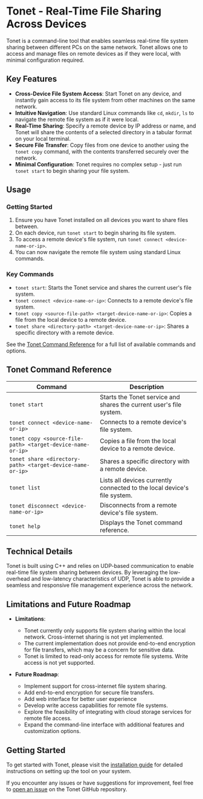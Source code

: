 
# Tonet - Real-Time File Sharing Across Devices

Tonet is a command-line tool that enables seamless real-time file system sharing between different PCs on the same network. Tonet allows one to access and manage files on remote devices as if they were local, with minimal configuration required.

## Key Features

- **Cross-Device File System Access**: Start Tonet on any device, and instantly gain access to its file system from other machines on the same network.
- **Intuitive Navigation**: Use standard Linux commands like `cd`, `mkdir`, `ls` to navigate the remote file system as if it were local.
- **Real-Time Sharing**: Specify a remote device by IP address or name, and Tonet will share the contents of a selected directory in a tabular format on your local terminal.
- **Secure File Transfer**: Copy files from one device to another using the `tonet copy` command, with the contents transferred securely over the network.
- **Minimal Configuration**: Tonet requires no complex setup - just run `tonet start` to begin sharing your file system.

## Usage

### Getting Started

1. Ensure you have Tonet installed on all devices you want to share files between.
2. On each device, run `tonet start` to begin sharing its file system.
3. To access a remote device's file system, run `tonet connect <device-name-or-ip>`.
4. You can now navigate the remote file system using standard Linux commands.

### Key Commands

- `tonet start`: Starts the Tonet service and shares the current user's file system.
- `tonet connect <device-name-or-ip>`: Connects to a remote device's file system.
- `tonet copy <source-file-path> <target-device-name-or-ip>`: Copies a file from the local device to a remote device.
- `tonet share <directory-path> <target-device-name-or-ip>`: Shares a specific directory with a remote device.

See the [Tonet Command Reference](https://github.com/yasufadhili/tonet/blob/main/commands.md) for a full list of available commands and options.

## Tonet Command Reference

| Command | Description |
| --- | --- |
| `tonet start` | Starts the Tonet service and shares the current user's file system. |
| `tonet connect <device-name-or-ip>` | Connects to a remote device's file system. |
| `tonet copy <source-file-path> <target-device-name-or-ip>` | Copies a file from the local device to a remote device. |
| `tonet share <directory-path> <target-device-name-or-ip>` | Shares a specific directory with a remote device. |
| `tonet list` | Lists all devices currently connected to the local device's file system. |
| `tonet disconnect <device-name-or-ip>` | Disconnects from a remote device's file system. |
| `tonet help` | Displays the Tonet command reference. |

## Technical Details

Tonet is built using C++ and relies on UDP-based communication to enable real-time file system sharing between devices. By leveraging the low-overhead and low-latency characteristics of UDP, Tonet is able to provide a seamless and responsive file management experience across the network.

## Limitations and Future Roadmap

- **Limitations**:
  - Tonet currently only supports file system sharing within the local network. Cross-internet sharing is not yet implemented.
  - The current implementation does not provide end-to-end encryption for file transfers, which may be a concern for sensitive data.
  - Tonet is limited to read-only access for remote file systems. Write access is not yet supported.

- **Future Roadmap**:
  - Implement support for cross-internet file system sharing.
  - Add end-to-end encryption for secure file transfers.
  - Add web interface for better user experience
  - Develop write access capabilities for remote file systems.
  - Explore the feasibility of integrating with cloud storage services for remote file access.
  - Expand the command-line interface with additional features and customization options.

## Getting Started

To get started with Tonet, please visit the [installation guide](https://github.com/yasufadhili/tonet/blob/main/install.md) for detailed instructions on setting up the tool on your system.

If you encounter any issues or have suggestions for improvement, feel free to [open an issue](https://github.com/yasufadhili/tonet/issues/new) on the Tonet GitHub repository.
